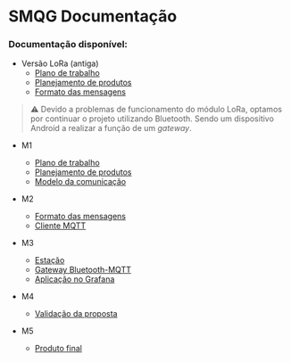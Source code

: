# SMQG Documentação


### Documentação disponível:

- Versão LoRa (antiga)
    - [Plano de trabalho](primeira_versao_LORA/planejamento_de_prod.md)
    - [Planejamento de produtos](primeira_versao_LORA/planejamento_de_prod.md)
    - [Formato das mensagens](primeira_versao_LORA/formato_msg.md)


> ⚠️ Devido a problemas de funcionamento do módulo LoRa, optamos por continuar o projeto utilizando Bluetooth. Sendo um dispositivo Android a realizar a função de um *gateway*.


- M1
    - [Plano de trabalho](m1/pdt_sem_lora.md)
    - [Planejamento de produtos](m1/planejamento_de_prod.md)
     - [Modelo da comunicação](m1/modelo_proj.md)

- M2
    - [Formato das mensagens](m2/formato_msg.md)
    - [Cliente MQTT](m2/mqtt_client.md)
   
- M3
    - [Estação](m3/estacao.md)
    - [Gateway Bluetooth-MQTT](m3/gateway.md)
    - [Aplicação no Grafana](m3/aplicacao.md)

- M4
    - [Validação da proposta](m4/validacao.md)

- M5
    - [Produto final](m5/prodfinal.md)
